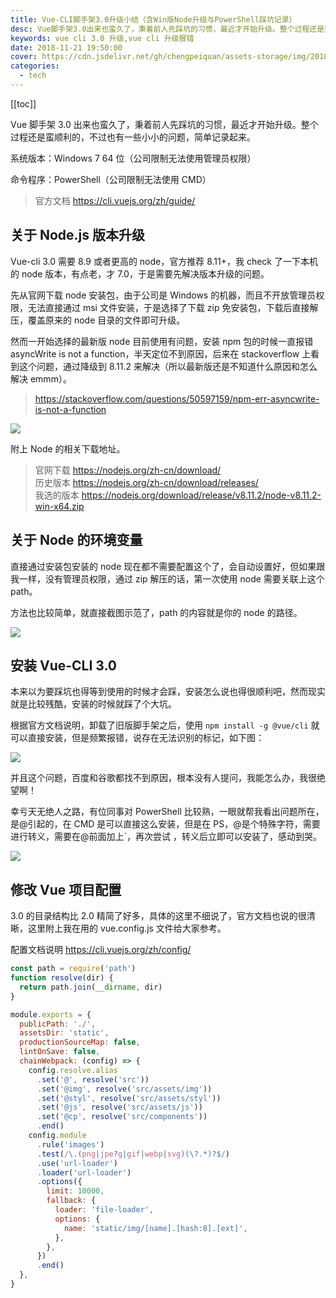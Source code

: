 ```yaml
---
title: Vue-CLI脚手架3.0升级小结（含Win版Node升级与PowerShell踩坑记录）
desc: Vue脚手架3.0出来也蛮久了，秉着前人先踩坑的习惯，最近才开始升级。整个过程还是蛮顺利的，不过也有一些小小的问题，简单记录起来。
keywords: vue cli 3.0 升级,vue cli 升级报错
date: 2018-11-21 19:50:00
cover: https://cdn.jsdelivr.net/gh/chengpeiquan/assets-storage/img/2018/11/1-2.jpg
categories:
  - tech
---
```


[[toc]]

Vue 脚手架 3.0 出来也蛮久了，秉着前人先踩坑的习惯，最近才开始升级。整个过程还是蛮顺利的，不过也有一些小小的问题，简单记录起来。

系统版本：Windows 7 64 位（公司限制无法使用管理员权限）

命令程序：PowerShell（公司限制无法使用 CMD）

> 官方文档 https://cli.vuejs.org/zh/guide/

## 关于 Node.js 版本升级

Vue-cli 3.0 需要 8.9 或者更高的 node，官方推荐 8.11+，我 check 了一下本机的 node 版本，有点老，才 7.0，于是需要先解决版本升级的问题。

先从官网下载 node 安装包，由于公司是 Windows 的机器，而且不开放管理员权限，无法直接通过 msi 文件安装，于是选择了下载 zip 免安装包，下载后直接解压，覆盖原来的 node 目录的文件即可升级。

然而一开始选择的最新版 node 目前使用有问题，安装 npm 包的时候一直报错 asyncWrite is not a function，半天定位不到原因，后来在 stackoverflow 上看到这个问题，通过降级到 8.11.2 来解决（所以最新版还是不知道什么原因和怎么解决 emmm）。

> https://stackoverflow.com/questions/50597159/npm-err-asyncwrite-is-not-a-function

![](https://cdn.jsdelivr.net/gh/chengpeiquan/assets-storage/img/2018/11/1.jpg)

附上 Node 的相关下载地址。

> 官网下载 https://nodejs.org/zh-cn/download/<br>历史版本 https://nodejs.org/zh-cn/download/releases/<br>我选的版本 https://nodejs.org/download/release/v8.11.2/node-v8.11.2-win-x64.zip

## 关于 Node 的环境变量

直接通过安装包安装的 node 现在都不需要配置这个了，会自动设置好，但如果跟我一样，没有管理员权限，通过 zip 解压的话，第一次使用 node 需要关联上这个 path。

方法也比较简单，就直接截图示范了，path 的内容就是你的 node 的路径。

![](https://cdn.jsdelivr.net/gh/chengpeiquan/assets-storage/img/2018/11/2.jpg)

## 安装 Vue-CLI 3.0

本来以为要踩坑也得等到使用的时候才会踩，安装怎么说也得很顺利吧，然而现实就是比较残酷，安装的时候就踩了个大坑。

根据官方文档说明，卸载了旧版脚手架之后，使用 `npm install -g @vue/cli` 就可以直接安装，但是频繁报错，说存在无法识别的标记，如下图：

![](https://cdn.jsdelivr.net/gh/chengpeiquan/assets-storage/img/2018/11/3.jpg)

并且这个问题，百度和谷歌都找不到原因，根本没有人提问，我能怎么办，我很绝望啊！

幸亏天无绝人之路，有位同事对 PowerShell 比较熟，一眼就帮我看出问题所在，是@引起的，在 CMD 是可以直接这么安装，但是在 PS，@是个特殊字符，需要进行转义，需要在@前面加上\`，再次尝试 ，转义后立即可以安装了，感动到哭。

![](https://cdn.jsdelivr.net/gh/chengpeiquan/assets-storage/img/2018/11/4.jpg)

## 修改 Vue 项目配置

3.0 的目录结构比 2.0 精简了好多，具体的这里不细说了，官方文档也说的很清晰，这里附上我在用的 vue.config.js 文件给大家参考。

配置文档说明 https://cli.vuejs.org/zh/config/

```javascript
const path = require('path')
function resolve(dir) {
  return path.join(__dirname, dir)
}

module.exports = {
  publicPath: './',
  assetsDir: 'static',
  productionSourceMap: false,
  lintOnSave: false,
  chainWebpack: (config) => {
    config.resolve.alias
      .set('@', resolve('src'))
      .set('@img', resolve('src/assets/img'))
      .set('@styl', resolve('src/assets/styl'))
      .set('@js', resolve('src/assets/js'))
      .set('@cp', resolve('src/components'))
      .end()
    config.module
      .rule('images')
      .test(/\.(png|jpe?g|gif|webp|svg)(\?.*)?$/)
      .use('url-loader')
      .loader('url-loader')
      .options({
        limit: 10000,
        fallback: {
          loader: 'file-loader',
          options: {
            name: 'static/img/[name].[hash:8].[ext]',
          },
        },
      })
      .end()
  },
}
```
